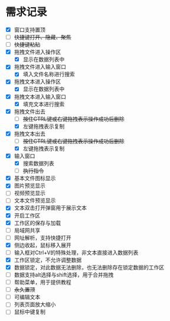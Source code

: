 # 需求记录

- [X] 窗口支持置顶
- [ ] ~~快捷键打开、隐藏、聚焦~~
- [ ] ~~快捷键粘贴~~
- [X] 拖拽文件进入操作区
  - [X] 显示在数据列表中
- [X] 拖拽文件进入输入窗口
  - [X] 填入文件名称进行搜索
- [X] 拖拽文本进入操作区
  - [X] 显示在数据列表中
- [X] 拖拽文本进入输入窗口
  - [X] 填充文本进行搜索
- [X] 拖拽文件出去
  - [ ] ~~按住CTRL键或右键拖拽表示操作成功后删除~~
  - [X] 左键拖拽表示复制
- [X] 拖拽文本出去
  - [ ] ~~按住CTRL键或右键拖拽表示操作成功后删除~~
  - [X] 左键拖拽表示复制
- [X] 输入窗口
  - [X] 搜索数据列表
  - [ ] ~~执行指令~~
- [X] 基本文件图标显示
- [X] 图片预览显示
- [ ] 视频预览显示
- [ ] 文本文件预览显示
- [X] 文本双击打开弹窗用于展示文本
- [X] 开启工作区
- [X] 工作区的保存与加载
- [ ] 局域网共享
- [ ] 网址解析，支持快捷打开
- [X] 侧边收起，鼠标移入展开
- [ ] 输入框对Ctrl+V的特殊处理，非文本直接进入数据列表
- [X] 工作区锁定，不允许调整数据
- [X] 数据锁定，对此数据无法删除，也无法删除存在锁定数据的工作区
- [ ] 数据支持alt选择与shift选择，用于合并拖拽
- [ ] 帮助菜单，用于提供教程
- [ ] ~~永久置顶~~
- [ ] 可编辑文本
- [ ] 列表页面放大缩小
- [ ] 鼠标中键复制
